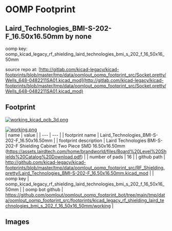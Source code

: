 # OOMP Footprint  
## Laird_Technologies_BMI-S-202-F_16.50x16.50mm  by none  
  
oomp key: oomp_kicad_legacy_rf_shielding_laird_technologies_bmi_s_202_f_16_50x16_50mm  
  
source repo at: [http://gitlab.com/kicad-legacy/kicad-footprints/blob/master/tmp/data/oomlout_oomp_footprint_src/Socket.pretty/Wells_648-0482211SA01.kicad_mod](http://gitlab.com/kicad-legacy/kicad-footprints/blob/master/tmp/data/oomlout_oomp_footprint_src/Socket.pretty/Wells_648-0482211SA01.kicad_mod)  
## Footprint  
  
[![working_kicad_pcb_3d.png](working_kicad_pcb_3d_600.png)](working_kicad_pcb_3d.png)  
  
[![working.png](working_600.png)](working.png)  
| name | value | 
| --- | --- | 
| footprint name | Laird_Technologies_BMI-S-202-F_16.50x16.50mm | 
| footprint description | Laird Technologies BMI-S-202-F Shielding Cabinet Two Piece SMD 16.50x16.50mm (https://assets.lairdtech.com/home/brandworld/files/Board%20Level%20Shields%20Catalog%20Download.pdf) | 
| number of pads | 16 | 
| github path | http://github.com/kicad-legacy/kicad-footprints/blob/master/tmp/data/oomlout_oomp_footprint_src/RF_Shielding.pretty/Laird_Technologies_BMI-S-202-F_16.50x16.50mm.kicad_mod | 
| oomp key | oomp_kicad_legacy_rf_shielding_laird_technologies_bmi_s_202_f_16_50x16_50mm | 
| oomp bot github | https://github.com/oomlout/oomlout_oomp_footprint_bot/tree/main/tmp/data/oomlout_oomp_footprint_src/footprints/kicad_legacy_rf_shielding_laird_technologies_bmi_s_202_f_16_50x16_50mm/working | 
## Images  
